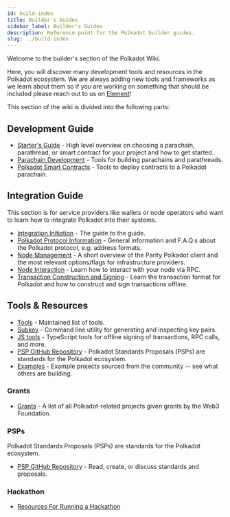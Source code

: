 ```yaml
---
id: build-index
title: Builder's Guides
sidebar_label: Builder's Guides
description: Reference point for the Polkadot builder guides.
slug: ../build-index
---
```


Welcome to the builder's section of the Polkadot Wiki.

Here, you will discover many development tools and resources in the Polkadot ecosystem.
We are always adding new tools and frameworks as we learn about them so if you are working
on something that should be included please reach out to us on
[Element](https://matrix.to/#/#polkadot-watercooler:matrix.org)!

This section of the wiki is divided into the following parts:

## Development Guide

- [Starter's Guide](build-guide.md) - High level overview on choosing a parachain,
  parathread, or smart contract for your project and how to get started.
- [Parachain Development](build-parachains.md) - Tools for building parachains and
  parathreads.
- [Polkadot Smart Contracts](build-smart-contracts.md) - Tools to deploy contracts to a Polkadot parachain.

## Integration Guide

This section is for service providers like wallets or node operators who want to learn how to
integrate Polkadot into their systems.

- [Integration Initiation](build-integration.md) - The guide to the guide.
- [Polkadot Protocol Information](build-protocol-info.md) - General information and F.A.Q.s about
  the Polkadot protocol, e.g. address formats.
- [Node Management](build-node-management.md) - A short overview of the Parity Polkadot client and
  the most relevant options/flags for infrastructure providers.
- [Node Interaction](build-node-interaction.md) - Learn how to interact with your node via RPC.
- [Transaction Construction and Signing](build-transaction-construction.md) - Learn the transaction
  format for Polkadot and how to construct and sign transactions offline.

## Tools & Resources

- [Tools](build-tools-index.md) - Maintained list of tools.
- [Subkey](https://substrate.dev/docs/en/knowledgebase/integrate/subkey) - Command line utility for
  generating and inspecting key pairs.
- [JS tools](https://github.com/polkadot-js/tools) - TypeScript tools for offline signing of
  transactions, RPC calls, and more.
- [PSP GitHub Repository](https://github.com/w3f/PSPs) - Polkadot Standards Proposals
  (PSPs) are standards for the Polkadot ecosystem.
- [Examples](#) - Example projects sourced from the community -- see what others are building.

### Grants

- [Grants](../general/grants.md) - A list of all Polkadot-related projects given grants by the Web3 Foundation.

### PSPs

Polkadot Standards Proposals (PSPs) are standards for the Polkadot ecosystem.

- [PSP GitHub Repository](https://github.com/w3f/PSPs) - Read, create, or discuss standards and
  proposals.

### Hackathon

- [Resources For Running a Hackathon](build-hackathon.md)

